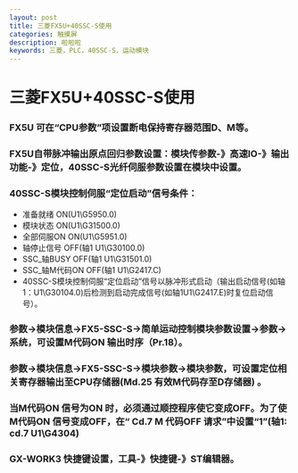 ```yaml
---
layout: post
title: 三菱FX5U+40SSC-S使用
categories: 触摸屏
description: 啦啦啦
keywords: 三菱，PLC，40SSC-S，运动模块
---
```

# 三菱FX5U+40SSC-S使用

### FX5U 可在“CPU参数”项设置断电保持寄存器范围D、M等。
### FX5U自带脉冲输出原点回归参数设置：模块传参数-》高速IO-》输出功能-》定位，40SSC-S光纤伺服参数设置在模块中设置。
### 40SSC-S模块控制伺服“定位启动”信号条件：
- 准备就绪      ON(U1\G5950.0)
- 模块状态      ON(U1\G31500.0)
- 全部伺服ON    ON(U1\G5951.0)
- 轴停止信号    OFF(轴1 U1\G30100.0)
- SSC_轴BUSY    OFF(轴1 U1\G31501.0)
- SSC_轴M代码ON OFF(轴1 U1\G2417.C)
- 40SSC-S模块控制伺服“定位启动”信号以脉冲形式启动（输出启动信号(如轴1：U1\G30104.0)后检测到启动完成信号(如轴1U1\G2417.E)时复位启动信号）。

### 参数->模块信息->FX5-SSC-S->简单运动控制模块参数设置->参数->系统，可设置M代码ON 输出时序（Pr.18）。
### 参数->模块信息->FX5-SSC-S->模块参数->模块参数，可设置定位相关寄存器输出至CPU存储器(Md.25 有效M代码存至D存储器) 。
### 当M代码ON 信号为ON 时，必须通过顺控程序使它变成OFF。为了使M代码ON 信号变成OFF，在“ Cd.7 M 代码OFF 请求”中设置“1”(轴1: cd.7 U1\G4304)
### GX-WORK3 快捷键设置，工具-》快捷键-》ST编辑器。
